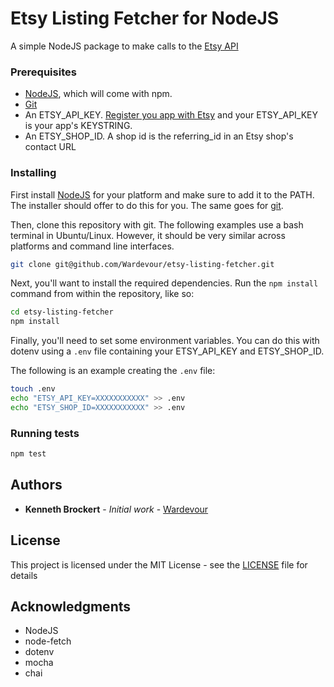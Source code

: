# Etsy Listing Fetcher for NodeJS

A simple NodeJS package to make calls to the
  [Etsy API](https://www.etsy.com/developers/documentation)

### Prerequisites

* [NodeJS](https://nodejs.org), which will come with
  npm.
* [Git](https://git-scm.com)
* An ETSY_API_KEY.
  [Register you app with Etsy](https://www.etsy.com/developers/register) and
  your ETSY_API_KEY is your app's KEYSTRING.
* An ETSY_SHOP_ID. A shop id is the referring_id in an Etsy shop's contact URL

### Installing

First install [NodeJS](https://nodejs.org/en/download/) for your platform and
  make sure to add it to the PATH. The installer should offer to do this for
  you. The same goes for [git](https://git-scm.com/downloads).

Then, clone this repository with git. The following examples use a bash
  terminal in Ubuntu/Linux. However, it should be very similar across platforms
  and command line interfaces.

```bash
git clone git@github.com/Wardevour/etsy-listing-fetcher.git
```

Next, you'll want to install the required dependencies. Run the `npm install`
  command from within the repository, like so:

```bash
cd etsy-listing-fetcher
npm install
```

Finally, you'll need to set some environment variables.
  You can do this with dotenv using a `.env` file containing your ETSY_API_KEY
  and ETSY_SHOP_ID.

The following is an example creating the `.env` file:

```bash
touch .env
echo "ETSY_API_KEY=XXXXXXXXXXX" >> .env
echo "ETSY_SHOP_ID=XXXXXXXXXXX" >> .env
```

### Running tests
```bash
npm test
```

## Authors

* **Kenneth Brockert** - *Initial work* -
  [Wardevour](https://github.com/Wardevour)

## License

This project is licensed under the MIT License - see the [LICENSE](LICENSE)
  file for details

## Acknowledgments

* NodeJS
* node-fetch
* dotenv
* mocha
* chai

